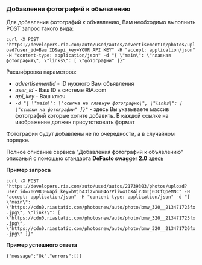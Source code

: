 ### Добавления фотографий к объявлению

Для добавления фотографий к объявлению, Вам необходимо выполнить POST запрос такого вида:

`curl -X POST "https://developers.ria.com/auto/used/autos/advertisementId/photos/upload?user_id=Ваш ID&api_key=YOUR API KEY" -H "accept: application/json" -H "content-type: application/json" -d "{ \"main\": \"главная фотография\", \"links\": [ \"фотографии" ]}"`

Расшифровка параметров:

- *advertisementId* - ID нужного Вам объявления
- *user_id* - Ваш ID в системе RIA.com
- *api_key* - Ваш ключ
- *`-d "{ \"main\": \"ссылка на главную фотографию\", \"links\": [ \"ссылки на фотографии" ]}"`* - здесь Вы указываете массив фотографий которые хотите добавить. В каждой ссылке на изображение должен присутствовать формат

Фотографии будут добавлены не по очередности, а в случайном порядке.

Полное описание сервиса "Добавления фотографий к объявлению" описаный с помощью стандарта **DeFacto swagger 2.0** [здесь](http://swagger.ria.com/ui/?api=auto/advertisements#/)

**Пример запроса**

`curl -X POST "https://developers.ria.com/auto/used/autos/21739303/photos/upload?user_id=7069830&api_key=bVjbA3izvnu04o7Pliw41bXAlY3mIj03CfQpeMNC" -H "accept: application/json" -H "content-type: application/json" -d "{ \"main\": \"https://cdn0.riastatic.com/photosnew/auto/photo/bmw_320__213471725fx.jpg\", \"links\": [ \"https://cdn0.riastatic.com/photosnew/auto/photo/bmw_320__213471725fx.jpg\", \"https://cdn0.riastatic.com/photosnew/auto/photo/bmw_320__213471726fx.jpg\" ]}"`

**Пример успешного ответа**

`{"message":"Ok","errors":[]}`
